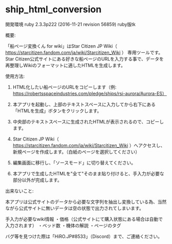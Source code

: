 # ship_html_conversion
開発環境
ruby 2.3.3p222 (2016-11-21 revision 56859)
ruby版tk


概要:

「船ページ変換くん for wiki」はStar Citizen JP Wiki（ https://starcitizen.fandom.com/ja/wiki/Starcitizen_Wiki ） 専用ツールです。
Star Citizen公式サイトにある好きな船ページのURLを入力する事で、データを再整理しWikiのフォーマットに適したHTMLを生成します。


使用方法:

1. HTML化したい船ページのURLをコピーします（例: https://robertsspaceindustries.com/pledge/ships/rsi-aurora/Aurora-ES）

2. 本アプリを起動し、上部のテキストスペースに入力してから右下にある「HTMLを生成」ボタンをクリックします。

3. 中央部のテキストスペースに生成されたHTMLが表示されるので、コピーします。

4. Star Citizen JP Wiki（ https://starcitizen.fandom.com/ja/wiki/Starcitizen_Wiki ）へアクセスし、新規ページを作成します。（白紙のページを選択してください）

5. 編集画面に移行し、「ソースモード」に切り替えてください。

6. 本アプリで生成したHTMLを"全て"そのまま貼り付けると、手入力が必要な部分以外が完成します。


出来ないこと:

本アプリは公式サイトのデータから必要な文字列を抽出し変換している為、当然ながら公式サイトに無いデータは空の状態で出力されてしまいます。

手入力が必要なwiki情報
・価格（公式サイトにて購入状態にある場合は自動で入力されます）
・ベッド数
・機体の解説
・ページのタグ



バグ等を見つけた際は「HiRO.JP#8533」（Discord）まで、ご連絡ください。

